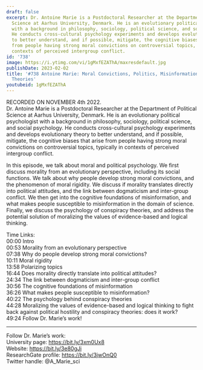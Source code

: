 ```yaml
---
draft: false
excerpt: Dr. Antoine Marie is a Postdoctoral Researcher at the Department of Political
  Science at Aarhus University, Denmark. He is an evolutionary political psychologist
  with a background in philosophy, sociology, political science, and social psychology.
  He conducts cross-cultural psychology experiments and develops evolutionary theory
  to better understand, and if possible, mitigate, the cognitive biases that arise
  from people having strong moral convictions on controversial topics, typically in
  contexts of perceived intergroup conflict.
id: '738'
image: https://i.ytimg.com/vi/1gMxfEZAThA/maxresdefault.jpg
publishDate: 2023-02-02
title: '#738 Antoine Marie: Moral Convictions, Politics, Misinformation, and Conspiracy
  Theories'
youtubeid: 1gMxfEZAThA
---
```

<div class="timelinks">

RECORDED ON NOVEMBER 4th 2022.  
Dr. Antoine Marie is a Postdoctoral Researcher at the Department of Political Science at Aarhus University, Denmark. He is an evolutionary political psychologist with a background in philosophy, sociology, political science, and social psychology. He conducts cross-cultural psychology experiments and develops evolutionary theory to better understand, and if possible, mitigate, the cognitive biases that arise from people having strong moral convictions on controversial topics, typically in contexts of perceived intergroup conflict.

In this episode, we talk about moral and political psychology. We first discuss morality from an evolutionary perspective, including its social functions. We talk about why people develop strong moral convictions, and the phenomenon of moral rigidity. We discuss if morality translates directly into political attitudes, and the link between dogmaticism and inter-group conflict. We then get into the cognitive foundations of misinformation, and what makes people susceptible to misinformation in the domain of science. Finally, we discuss the psychology of conspiracy theories, and address the potential solution of moralizing the values of evidence-based and logical thinking.

Time Links:  
<time>00:00</time> Intro  
<time>00:53</time> Morality from an evolutionary perspective  
<time>07:38</time> Why do people develop strong moral convictions?  
<time>10:11</time> Moral rigidity  
<time>13:58</time> Polarizing topics  
<time>16:44</time> Does morality directly translate into political attitudes?  
<time>24:34</time> The link between dogmaticism and inter-group conflict  
<time>30:56</time> The cognitive foundations of misinformation  
<time>36:26</time> What makes people susceptible to misinformation?  
<time>40:22</time> The psychology behind conspiracy theories  
<time>44:28</time> Moralizing the values of evidence-based and logical thinking to fight back against political hostility and conspiracy theories: does it work?  
<time>49:24</time> Follow Dr. Marie’s work!

---

Follow Dr. Marie’s work:  
University page: https://bit.ly/3xm0Ux8  
Website: https://bit.ly/3e80gJi  
ResearchGate profile: https://bit.ly/3jwOnQ0  
Twitter handle: @A_Marie_sci
</div>

